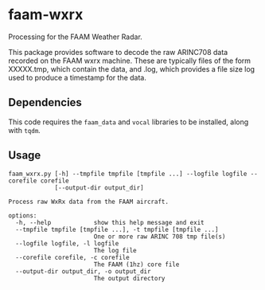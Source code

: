 # faam-wxrx
Processing for the FAAM Weather Radar.

This package provides software to decode the raw ARINC708 data recorded on the FAAM wxrx machine.
These are typically files of the form XXXXX.tmp, which contain the data, and <fltnum>.log, which
provides a file size log used to produce a timestamp for the data.

## Dependencies
This code requires the `faam_data` and `vocal` libraries to be installed, along with `tqdm`.

## Usage
```
faam_wxrx.py [-h] --tmpfile tmpfile [tmpfile ...] --logfile logfile --corefile corefile 
             [--output-dir output_dir]

Process raw WxRx data from the FAAM aircraft.

options:
  -h, --help            show this help message and exit
  --tmpfile tmpfile [tmpfile ...], -t tmpfile [tmpfile ...]
                        One or more raw ARINC 708 tmp file(s)
  --logfile logfile, -l logfile
                        The log file
  --corefile corefile, -c corefile
                        The FAAM (1hz) core file
  --output-dir output_dir, -o output_dir
                        The output directory
```
